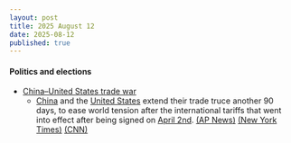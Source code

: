 ```yaml
---
layout: post
title: 2025 August 12
date: 2025-08-12
published: true
---
```



#### Politics and elections

* [China–United States trade war](https://en.wikipedia.org/wiki/China%E2%80%93United_States_trade_war "China–United States trade war")
  * [China](https://en.wikipedia.org/wiki/China "China") and the [United States](https://en.wikipedia.org/wiki/United_States "United States") extend their trade truce another 90 days, to ease world tension after the international tariffs that went into effect after being signed on [April 2nd](https://en.wikipedia.org/wiki/Liberation_Day_tariffs "Liberation Day tariffs"). [(AP News)](https://apnews.com/article/trump-trade-tariffs-china-deadline-ad2c003e9a709a1dfdfc9a9fd3798baf) [(New York Times)](https://www.nytimes.com/2025/08/11/us/politics/us-china-trade-tariffs-deal.html) [(CNN)](https://www.cnn.com/2025/08/11/economy/us-china-tariff-extension)
